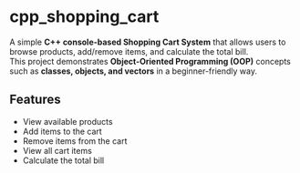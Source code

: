 # cpp_shopping_cart

A simple **C++ console-based Shopping Cart System** that allows users to browse products, add/remove items, and calculate the total bill.  
This project demonstrates **Object-Oriented Programming (OOP)** concepts such as **classes, objects, and vectors** in a beginner-friendly way.

## Features
- View available products  
- Add items to the cart  
- Remove items from the cart  
- View all cart items  
- Calculate the total bill  

